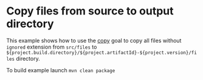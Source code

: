 # Copy files from source to output directory
This example shows how to use the [copy](http://directory-content-maven-plugin.projects.gabrys.biz/2.0.0/copy-mojo.html) goal to copy all files without `ignored` extension from `src/files` to `${project.build.directory}/${project.artifactId}-${project.version}/files` directory.

To build example launch `mvn clean package`